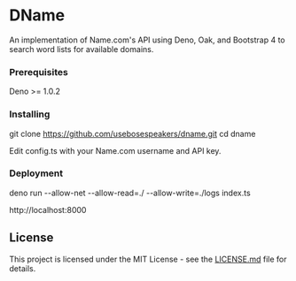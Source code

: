# DName

An implementation of Name.com's API using Deno, Oak, and Bootstrap 4 to search word lists for available domains.

### Prerequisites

Deno >= 1.0.2

### Installing

git clone https://github.com/usebosespeakers/dname.git
cd dname

Edit config.ts with your Name.com username and API key.

### Deployment

deno run --allow-net --allow-read=./ --allow-write=./logs index.ts

http://localhost:8000 

## License

This project is licensed under the MIT License - see the [LICENSE.md](LICENSE.md) file for details.
